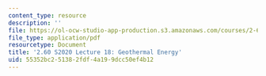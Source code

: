 ```yaml
---
content_type: resource
description: ''
file: https://ol-ocw-studio-app-production.s3.amazonaws.com/courses/2-60j-fundamentals-of-advanced-energy-conversion-spring-2020/55352bc251382fdf4a199dcc50ef4b12_MIT2_60s20_lec18.pdf
file_type: application/pdf
resourcetype: Document
title: '2.60 S2020 Lecture 18: Geothermal Energy'
uid: 55352bc2-5138-2fdf-4a19-9dcc50ef4b12
---
```

